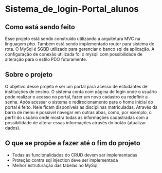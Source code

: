 # Sistema_de_login-Portal_alunos
## Como está sendo feito
Esse projeto está sendo construído utilizando a arquitetura MVC na linguagem php. Também está sendo implementado router para sistema 
de rota. O MySql é SGBD utilizado para gerenciar o banco sql da aplicação. A configuração de conexão utilizada foi o mysqli com
possibilidade de alteração para o estilo PDO futuramente.

## Sobre o projeto
O objetivo desse projeto é ser um portal para acesso de estudantes de instituições de ensino. O sistema conta 
com página de login onde o usuário pode realizar o acesso no portal, fazer um novo cadastro ou redefinir a senha.
Após acessar o sistema o redirecionamento para o home inicial do portal é feito. Nele ficam disponíveis as disciplinas matriculadas.
Através da barra de menu é possível navegar em outras abas, como, por exemplo, o perfil do usuário onde mostra todas as informações cadastradas
com a possibilidade de alterar essas informações através do botão (atualizar dados).

## O que se propõe a fazer até o fim do projeto
- Todas as funcionalidades do CRUD devem ser implementadas
- Proteção contra sql injection deve ser implementada
- Melhor estruturação das tabelas no MySql
  

